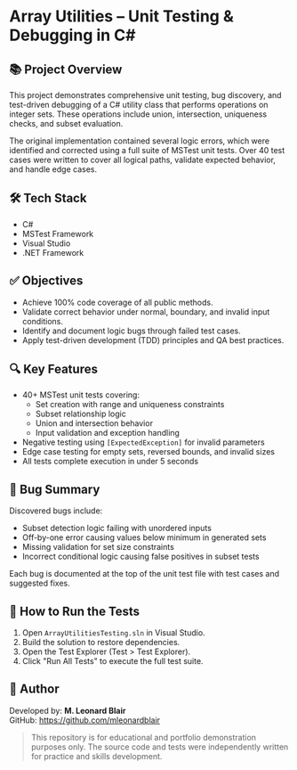 # Array Utilities – Unit Testing & Debugging in C#

## 📚 Project Overview

This project demonstrates comprehensive unit testing, bug discovery, and test-driven debugging of a C# utility class that performs operations on integer sets. These operations include union, intersection, uniqueness checks, and subset evaluation.

The original implementation contained several logic errors, which were identified and corrected using a full suite of MSTest unit tests. Over 40 test cases were written to cover all logical paths, validate expected behavior, and handle edge cases.

## 🛠️ Tech Stack

- C#
- MSTest Framework
- Visual Studio
- .NET Framework

## ✅ Objectives

- Achieve 100% code coverage of all public methods.
- Validate correct behavior under normal, boundary, and invalid input conditions.
- Identify and document logic bugs through failed test cases.
- Apply test-driven development (TDD) principles and QA best practices.

## 🔍 Key Features

- 40+ MSTest unit tests covering:
  - Set creation with range and uniqueness constraints
  - Subset relationship logic
  - Union and intersection behavior
  - Input validation and exception handling
- Negative testing using `[ExpectedException]` for invalid parameters
- Edge case testing for empty sets, reversed bounds, and invalid sizes
- All tests complete execution in under 5 seconds

## 🐞 Bug Summary

Discovered bugs include:

- Subset detection logic failing with unordered inputs
- Off-by-one error causing values below minimum in generated sets
- Missing validation for set size constraints
- Incorrect conditional logic causing false positives in subset tests

Each bug is documented at the top of the unit test file with test cases and suggested fixes.

## 🧪 How to Run the Tests

1. Open `ArrayUtilitiesTesting.sln` in Visual Studio.
2. Build the solution to restore dependencies.
3. Open the Test Explorer (Test > Test Explorer).
4. Click "Run All Tests" to execute the full test suite.

## 🚀 Author

Developed by: **M. Leonard Blair**  
GitHub: https://github.com/mleonardblair

> This repository is for educational and portfolio demonstration purposes only.
> The source code and tests were independently written for practice and skills development.

